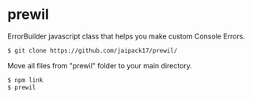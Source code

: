 # prewil
ErrorBuilder javascript class that helps you make custom Console Errors.

```bash
$ git clone https://github.com/jaipack17/prewil/
```

Move all files from "prewil" folder to your main directory.

```bash
$ npm link
$ prewil
```

